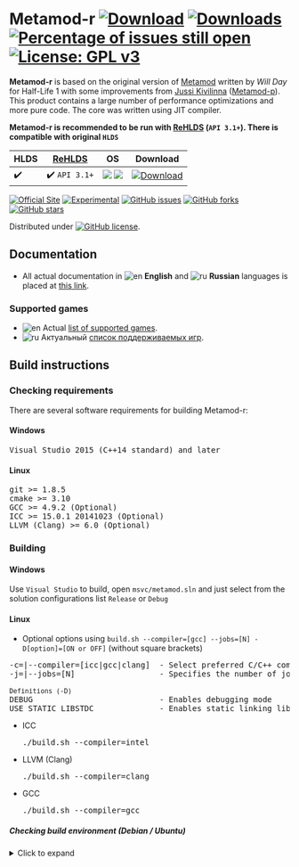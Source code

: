 # Metamod-r [![Download](https://camo.githubusercontent.com/3d98e8552f23d02a71bc35672904ccc9a1e2201ae6eff9c892539a57035b290d/68747470733a2f2f696d672e736869656c64732e696f2f6769746875622f72656c656173652f74686541736d6f6461692f6d6574616d6f642d722e737667)](https://github.com/theAsmodai/metamod-r/releases/latest) [![Downloads](https://camo.githubusercontent.com/a49efb6ce75429709e735ce0c7ba994ace3f6c93241fc2b42ea523dea39c2abc/68747470733a2f2f696d672e736869656c64732e696f2f6769746875622f646f776e6c6f6164732f74686541736d6f6461692f6d6574616d6f642d722f746f74616c3f636f6c6f723d696d706f7274616e74)]() [![Percentage of issues still open](http://isitmaintained.com/badge/open/theAsmodai/metamod-r.svg)](http://isitmaintained.com/project/theAsmodai/metamod-r "Percentage of issues still open") [![License: GPL v3](https://img.shields.io/badge/License-GPL%20v3-blue.svg)](https://www.gnu.org/licenses/gpl-3.0)

**Metamod-r** is based on the original version of [Metamod](http://metamod.org/) written by _Will Day_ for Half-Life 1 with some improvements from [Jussi Kivilinna](https://github.com/jkivilin) ([Metamod-p](https://github.com/jkivilin/metamod-p)). This product contains a large number of performance optimizations and more pure code. The core was written using JIT compiler.

**Metamod-r is recommended to be run with [ReHLDS](https://github.com/dreamstalker/ReHLDS) (`API 3.1+`). 
There is compatible with original `HLDS`**

|HLDS | [ReHLDS](https://github.com/dreamstalker/ReHLDS) |  OS | Download |
|---------| -------|    --- | ---   |
| :heavy_check_mark: | :heavy_check_mark: `API 3.1+` |![](https://i.imgur.com/AzhAYR4.png)   ![](https://i.imgur.com/t23p9tU.png)   |  [![Download](https://camo.githubusercontent.com/3d98e8552f23d02a71bc35672904ccc9a1e2201ae6eff9c892539a57035b290d/68747470733a2f2f696d672e736869656c64732e696f2f6769746875622f72656c656173652f74686541736d6f6461692f6d6574616d6f642d722e737667)](https://github.com/theAsmodai/metamod-r/releases/latest)

[![Official Site](https://img.shields.io/badge/Link-Official%20site-3CB371.svg?longCache=true&style=flat-square)](https://metamod-r.org/)
[![Experimental](https://img.shields.io/badge/status-experimental-orange.svg?style=flat-square)](https://github.com/theAsmodai/metamod-r/)
[![GitHub issues](https://img.shields.io/github/issues/theAsmodai/metamod-r.svg?longCache=true&style=flat-square)](https://github.com/theAsmodai/metamod-r/issues)
[![GitHub forks](https://img.shields.io/github/forks/theAsmodai/metamod-r.svg?longCache=true&style=flat-square)](https://github.com/theAsmodai/metamod-r/network)
[![GitHub stars](https://img.shields.io/github/stars/theAsmodai/metamod-r.svg?longCache=true&style=flat-square)](https://github.com/theAsmodai/metamod-r/stargazers)


Distributed under
[![GitHub license](https://img.shields.io/github/license/theAsmodai/metamod-r.svg?longCache=true&style=flat-square)](https://github.com/theAsmodai/metamod-r/blob/master/LICENSE).

## Documentation
* All actual documentation in ![en](https://i.imgur.com/rm67tUZ.png) **English** and ![ru](https://i.imgur.com/ItziiKg.png) **Russian** languages is placed at [this link](https://github.com/theAsmodai/metamod-r/wiki).

### Supported games
* ![en](https://i.imgur.com/rm67tUZ.png) Actual [list of supported games](https://github.com/theAsmodai/metamod-r/wiki/Supported-games).
* ![ru](https://i.imgur.com/ItziiKg.png) Актуальный [список поддерживаемых игр](https://github.com/theAsmodai/metamod-r/wiki/Поддерживаемые-игры).

## Build instructions
### Checking requirements
There are several software requirements for building Metamod-r:

#### Windows
<pre>
Visual Studio 2015 (C++14 standard) and later
</pre>

#### Linux
<pre>
git >= 1.8.5
cmake >= 3.10
GCC >= 4.9.2 (Optional)
ICC >= 15.0.1 20141023 (Optional)
LLVM (Clang) >= 6.0 (Optional)
</pre>

### Building

#### Windows
Use `Visual Studio` to build, open `msvc/metamod.sln` and just select from the solution configurations list `Release` or `Debug`

#### Linux

* Optional options using `build.sh --compiler=[gcc] --jobs=[N] -D[option]=[ON or OFF]` (without square brackets)

<pre>
-c=|--compiler=[icc|gcc|clang]  - Select preferred C/C++ compiler to build
-j=|--jobs=[N]                  - Specifies the number of jobs (commands) to run simultaneously (For faster building)

<sub>Definitions (-D)</sub>
DEBUG                           - Enables debugging mode
USE_STATIC_LIBSTDC              - Enables static linking library libstdc++
</pre>

* ICC          <pre>./build.sh --compiler=intel</pre>
* LLVM (Clang) <pre>./build.sh --compiler=clang</pre>
* GCC          <pre>./build.sh --compiler=gcc</pre>

##### Checking build environment (Debian / Ubuntu)

<details>
<summary>Click to expand</summary>

<ul>
<li>
Installing required packages
<pre>
sudo dpkg --add-architecture i386
sudo apt-get update
sudo apt-get install -y gcc-multilib g++-multilib
sudo apt-get install -y build-essential
sudo apt-get install -y libc6-dev libc6-dev-i386
</pre>
</li>

<li>
Select the preferred C/C++ Compiler installation
<pre>
1) sudo apt-get install -y gcc g++
2) sudo apt-get install -y clang
</pre>
</li>
</ul>

</details>

